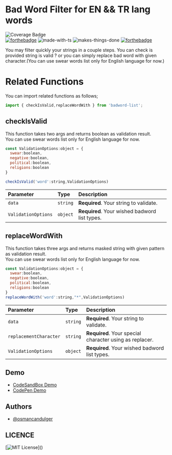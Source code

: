 # Bad Word Filter for EN && TR lang words

![Coverage Badge](https://img.shields.io/endpoint?url=https://gist.githubusercontent.com/osmancandulger/bdfb7916de152ee25cd78a35bdc9098e/raw/badword-filter__heads_main.json) <br>
[![forthebadge](https://forthebadge.com/images/badges/built-with-love.svg)](https://forthebadge.com)
![made-with-ts](https://user-images.githubusercontent.com/59533680/140908255-223630cb-bd71-408b-885d-5e3a4e2665d3.png)
![makes-things-done](https://user-images.githubusercontent.com/59533680/140908137-767d2a0f-906c-44fe-8a8d-8e08a6bca0aa.png)
[![forthebadge](https://forthebadge.com/images/badges/check-it-out.svg)](https://codepen.io/osmancandulger/pen/wvqXKdz)

You may filter quickly your strings in a couple steps. You can check is provided string is valid ? or you can simply replace bad word with given character.(You can use swear words list only for English language for now.)

# Related Functions

You can import related functions as follows;
```javascript
import { checkIsValid,replaceWordWith } from 'badword-list';
```

## checkIsValid

This function takes two args and returns boolean as validation result. <br>
You can use swear words list only for English language for now.

```javascript
const ValidationOptions:object = {
  swear:boolean,
  negative:boolean,
  political:boolean,
  religions:boolean
}

checkIsValid('word':string,ValidationOptions)

```

| Parameter           | Type     | Description                                   |
| :------------------ | :------- | :-------------------------------------------- |
| `data`              | `string` | **Required**. Your string to validate.        |
| `ValidationOptions` | `object` | **Required**. Your wished badword list types. |

## replaceWordWith

This function takes three args and returns masked string with given pattern as validation result. <br>
You can use swear words list only for English language for now.

```javascript
const ValidationOptions:object = {
  swear:boolean,
  negative:boolean,
  political:boolean,
  religions:boolean
}
replaceWordWith('word':string,"*",ValidationOptions)

```

| Parameter              | Type     | Description                                             |
| :--------------------- | :------- | :------------------------------------------------------ |
| `data`                 | `string` | **Required**. Your string to validate.                  |
| `replacementCharacter` | `string` | **Required**. Your special character using as replacer. |
| `ValidationOptions`    | `object` | **Required**. Your wished badword list types.           |

## Demo

- [CodeSandBox Demo](https://codesandbox.io/s/badword-filter-demo-sxtz6?file=/src/App.vue)
- [CodePen Demo](https://codepen.io/osmancandulger/pen/wvqXKdz)

## Authors

- [@osmancandulger](https://www.github.com/osmancandulger)

## LICENCE

[![MIT License](https://img.shields.io/apm/l/atomic-design-ui.svg?)]()
